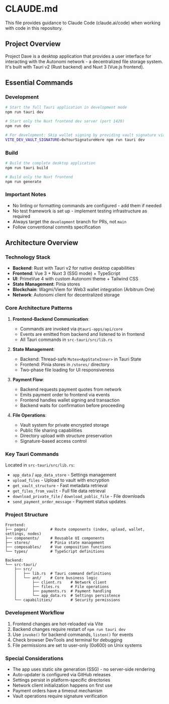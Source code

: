 # CLAUDE.md

This file provides guidance to Claude Code (claude.ai/code) when working with code in this repository.

## Project Overview

Project Dave is a desktop application that provides a user interface for interacting with the Autonomi network - a decentralized file storage system. It's built with Tauri v2 (Rust backend) and Nuxt 3 (Vue.js frontend).

## Essential Commands

### Development
```bash
# Start the full Tauri application in development mode
npm run tauri dev

# Start only the Nuxt frontend dev server (port 1420)
npm run dev

# For development: Skip wallet signing by providing vault signature via ENV
VITE_DEV_VAULT_SIGNATURE=0xYourSignatureHere npm run tauri dev
```

### Build
```bash
# Build the complete desktop application
npm run tauri build

# Build only the Nuxt frontend
npm run generate
```

### Important Notes
- No linting or formatting commands are configured - add them if needed
- No test framework is set up - implement testing infrastructure as required
- Always target the `development` branch for PRs, not `main`
- Follow conventional commits specification

## Architecture Overview

### Technology Stack
- **Backend**: Rust with Tauri v2 for native desktop capabilities
- **Frontend**: Vue 3 + Nuxt 3 (SSG mode) + TypeScript
- **UI**: PrimeVue 4 with custom Autonomi theme + Tailwind CSS
- **State Management**: Pinia stores
- **Blockchain**: Wagmi/Viem for Web3 wallet integration (Arbitrum One)
- **Network**: Autonomi client for decentralized storage

### Core Architecture Patterns

1. **Frontend-Backend Communication**:
   - Commands are invoked via `@tauri-apps/api/core`
   - Events are emitted from backend and listened to in frontend
   - All Tauri commands in `src-tauri/src/lib.rs`

2. **State Management**:
   - Backend: Thread-safe `Mutex<AppStateInner>` in Tauri State
   - Frontend: Pinia stores in `/stores/` directory
   - Two-phase file loading for UI responsiveness

3. **Payment Flow**:
   - Backend requests payment quotes from network
   - Emits payment order to frontend via events
   - Frontend handles wallet signing and transaction
   - Backend waits for confirmation before proceeding

4. **File Operations**:
   - Vault system for private encrypted storage
   - Public file sharing capabilities
   - Directory upload with structure preservation
   - Signature-based access control

### Key Tauri Commands

Located in `src-tauri/src/lib.rs`:
- `app_data` / `app_data_store` - Settings management
- `upload_files` - Upload to vault with encryption
- `get_vault_structure` - Fast metadata retrieval
- `get_files_from_vault` - Full file data retrieval
- `download_private_file` / `download_public_file` - File downloads
- `send_payment_order_message` - Payment status updates

### Project Structure

```
Frontend:
├── pages/          # Route components (index, upload, wallet, settings, nodes)
├── components/     # Reusable UI components
├── stores/         # Pinia state management
├── composables/    # Vue composition functions
└── types/          # TypeScript definitions

Backend:
└── src-tauri/
    ├── src/
    │   ├── lib.rs  # Tauri command definitions
    │   └── ant/    # Core business logic
    │       ├── client.rs    # Network client
    │       ├── files.rs     # File operations
    │       ├── payments.rs  # Payment handling
    │       └── app_data.rs  # Settings persistence
    └── capabilities/        # Security permissions
```

### Development Workflow

1. Frontend changes are hot-reloaded via Vite
2. Backend changes require restart of `npm run tauri dev`
3. Use `invoke()` for backend commands, `listen()` for events
4. Check browser DevTools and terminal for debugging
5. File permissions are set to user-only (0o600) on Unix systems

### Special Considerations

- The app uses static site generation (SSG) - no server-side rendering
- Auto-updater is configured via GitHub releases
- Settings persist in platform-specific directories
- Network client initialization happens on first use
- Payment orders have a timeout mechanism
- Vault operations require signature verification